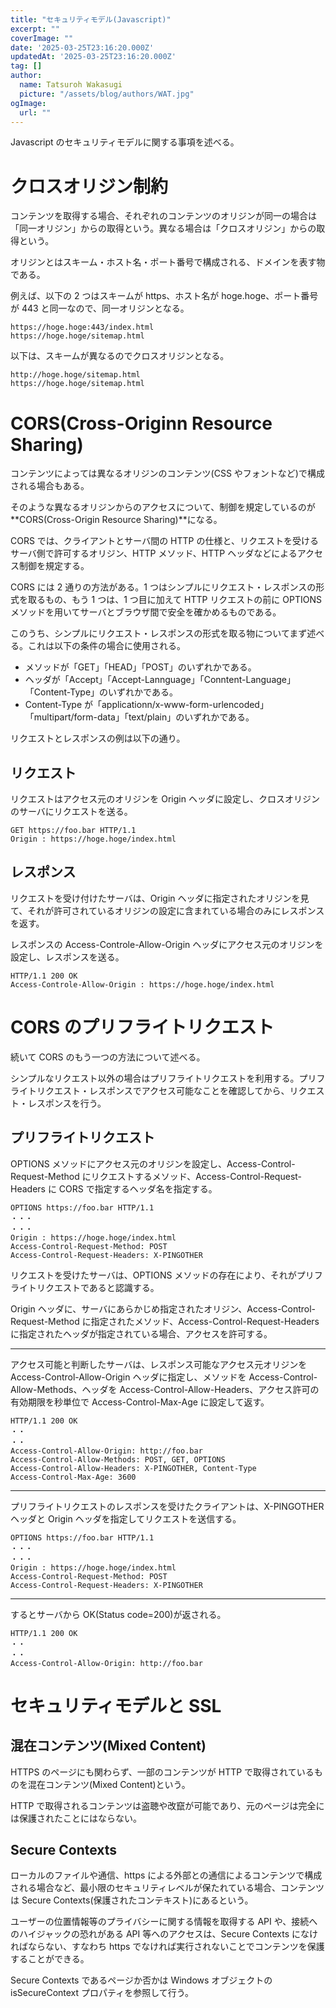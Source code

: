 ```yaml
---
title: "セキュリティモデル(Javascript)"
excerpt: ""
coverImage: ""
date: '2025-03-25T23:16:20.000Z'
updatedAt: '2025-03-25T23:16:20.000Z'
tag: []
author:
  name: Tatsuroh Wakasugi
  picture: "/assets/blog/authors/WAT.jpg"
ogImage:
  url: ""
---
```


Javascript のセキュリティモデルに関する事項を述べる。

# クロスオリジン制約

コンテンツを取得する場合、それぞれのコンテンツのオリジンが同一の場合は「同一オリジン」からの取得という。異なる場合は「クロスオリジン」からの取得という。

オリジンとはスキーム・ホスト名・ポート番号で構成される、ドメインを表す物である。

例えば、以下の 2 つはスキームが https、ホスト名が hoge.hoge、ポート番号が 443 と同一なので、同一オリジンとなる。

```
https://hoge.hoge:443/index.html
https://hoge.hoge/sitemap.html
```

以下は、スキームが異なるのでクロスオリジンとなる。

```
http://hoge.hoge/sitemap.html
https://hoge.hoge/sitemap.html
```

# CORS(Cross-Originn Resource Sharing)

コンテンツによっては異なるオリジンのコンテンツ(CSS やフォントなど)で構成される場合もある。

そのような異なるオリジンからのアクセスについて、制御を規定しているのが**CORS(Cross-Origin Resource Sharing)**になる。

CORS では、クライアントとサーバ間の HTTP の仕様と、リクエストを受けるサーバ側で許可するオリジン、HTTP メソッド、HTTP ヘッダなどによるアクセス制御を規定する。

CORS には 2 通りの方法がある。1 つはシンプルにリクエスト・レスポンスの形式を取るもの、もう 1 つは、1 つ目に加えて HTTP リクエストの前に OPTIONS メソッドを用いてサーバとブラウザ間で安全を確かめるものである。

このうち、シンプルにリクエスト・レスポンスの形式を取る物についてまず述べる。これは以下の条件の場合に使用される。

- メソッドが「GET」「HEAD」「POST」のいずれかである。
- ヘッダが「Accept」「Accept-Lannguage」「Conntent-Language」「Content-Type」のいずれかである。
- Content-Type が「applicationn/x-www-form-urlencoded」「multipart/form-data」「text/plain」のいずれかである。

リクエストとレスポンスの例は以下の通り。

## リクエスト

リクエストはアクセス元のオリジンを Origin ヘッダに設定し、クロスオリジンのサーバにリクエストを送る。

```
GET https://foo.bar HTTP/1.1
Origin : https://hoge.hoge/index.html
```

## レスポンス

リクエストを受け付けたサーバは、Origin ヘッダに指定されたオリジンを見て、それが許可されているオリジンの設定に含まれている場合のみにレスポンスを返す。

レスポンスの Access-Controle-Allow-Origin ヘッダにアクセス元のオリジンを設定し、レスポンスを送る。

```
HTTP/1.1 200 OK
Access-Controle-Allow-Origin : https://hoge.hoge/index.html
```

# CORS のプリフライトリクエスト

続いて CORS のもう一つの方法について述べる。

シンプルなリクエスト以外の場合はプリフライトリクエストを利用する。プリフライトリクエスト・レスポンスでアクセス可能なことを確認してから、リクエスト・レスポンスを行う。

## プリフライトリクエスト

OPTIONS メソッドにアクセス元のオリジンを設定し、Access-Control-Request-Method にリクエストするメソッド、Access-Control-Request-Headers に CORS で指定するヘッダ名を指定する。

```
OPTIONS https://foo.bar HTTP/1.1
・・・
・・・
Origin : https://hoge.hoge/index.html
Access-Control-Request-Method: POST
Access-Control-Request-Headers: X-PINGOTHER
```

リクエストを受けたサーバは、OPTIONS メソッドの存在により、それがプリフライトリクエストであると認識する。

Origin ヘッダに、サーバにあらかじめ指定されたオリジン、Access-Control-Request-Method に指定されたメソッド、Access-Control-Request-Headers に指定されたヘッダが指定されている場合、アクセスを許可する。

<hr>

アクセス可能と判断したサーバは、レスポンス可能なアクセス元オリジンを Access-Control-Allow-Origin ヘッダに指定し、メソッドを Access-Control-Allow-Methods、ヘッダを Access-Control-Allow-Headers、アクセス許可の有効期限を秒単位で Access-Control-Max-Age に設定して返す。

```
HTTP/1.1 200 OK
・・
・・
Access-Control-Allow-Origin: http://foo.bar
Access-Control-Allow-Methods: POST, GET, OPTIONS
Access-Control-Allow-Headers: X-PINGOTHER, Content-Type
Access-Control-Max-Age: 3600
```

<hr>

プリフライトリクエストのレスポンスを受けたクライアントは、X-PINGOTHER ヘッダと Origin ヘッダを指定してリクエストを送信する。

```
OPTIONS https://foo.bar HTTP/1.1
・・・
・・・
Origin : https://hoge.hoge/index.html
Access-Control-Request-Method: POST
Access-Control-Request-Headers: X-PINGOTHER
```

<hr>

するとサーバから OK(Status code=200)が返される。

```
HTTP/1.1 200 OK
・・
・・
Access-Control-Allow-Origin: http://foo.bar
```

# セキュリティモデルと SSL

## 混在コンテンツ(Mixed Content)

HTTPS のページにも関わらず、一部のコンテンツが HTTP で取得されているものを混在コンテンツ(Mixed Content)という。

HTTP で取得されるコンテンツは盗聴や改竄が可能であり、元のページは完全には保護されたことにはならない。

## Secure Contexts

ローカルのファイルや通信、https による外部との通信によるコンテンツで構成される場合など、最小限のセキュリティレベルが保たれている場合、コンテンツは Secure Contexts(保護されたコンテキスト)にあるという。

ユーザーの位置情報等のプライバシーに関する情報を取得する API や、接続へのハイジャックの恐れがある API 等へのアクセスは、Secure Contexts になければならない、すなわち https でなければ実行されないことでコンテンツを保護することができる。

Secure Contexts であるページか否かは Windows オブジェクトの isSecureContext プロパティを参照して行う。
